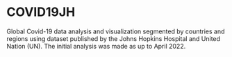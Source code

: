 # COVID19JH
Global Covid-19 data analysis and visualization segmented by countries and regions using dataset published by the Johns Hopkins Hospital and United Nation (UN). The initial analysis was made as up to April 2022.
